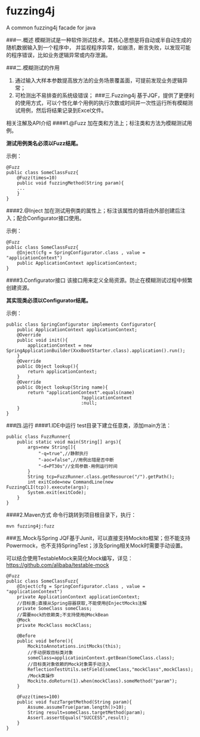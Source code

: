 # fuzzing4j
A common fuzzing4j facade for java

###一.概述
模糊测试是一种软件测试技术。其核心思想是将自动或半自动生成的随机数据输入到一个程序中， 并监视程序异常，如崩溃，断言失败，以发现可能的程序错误，比如业务逻辑异常或内存泄漏。

###二.模糊测试的作用
1) 通过输入大样本参数提高放方法的业务场景覆盖面，可提前发现业务逻辑异常；
2) 可检测出不易排查的系统级错误；
###三.Fuzzing4j
基于JQF，提供了更便利的使用方式，可以个性化单个用例的执行次数或时间并一次性运行所有模糊测试用例，然后将结果记录到Excel文件。

相关注解及API介绍
####1.@Fuzz
加在类和方法上；标注类和方法为模糊测试用例。

**测试用例类名必须以Fuzz结尾。**

示例：
~~~~
@Fuzz
public class SomeClassFuzz{
    @Fuzz(times=10)
    public void fuzzingMethod(String param){
    ...
    }
}
~~~~
####2.@Inject
加在测试用例类的属性上；标注该属性的值将由外部创建后注入；配合Configurator接口使用。

示例：
~~~~
@Fuzz
public class SomeClassFuzz{
    @Inject(cfg = SpringConfigurator.class , value = "applicationContext")
    public ApplicationContext applicationContext;
}
~~~~

####3.Configurator接口
该接口用来定义全局资源。防止在模糊测试过程中频繁创建资源。

**其实现类必须以Configurator结尾。**

示例：

~~~~
public class SpringConfigurator implements Configurator{
    public ApplicationContext applicationContext;
    @Override
    public void init(){
        applicationContext = new SpringApplicationBuilder(XxxBootStarter.class).application().run();
    }
    @Override
    public Object lookup(){
        return applicationContext;
    }
    @Override
    public Object lookup(String name){
        return "applicationContext".equals(name)
                            ?applicationContext
                            :null;
    }
}
~~~~

###四.运行
####1.IDE中运行
test目录下建立任意类，添加main方法：
~~~~
public class FuzzRunner{
    public static void main(String[] args){
        args=new String[]{
            "-q=true",//静默执行
            "-aoc=false",//用例出错是否中断
            "-d=PT30s"//全局参数-用例运行时间
        }
        String tcp=FuzzRunner.class.getResource("/").getPath();
        int exitCode=new CommandLine(new FuzzingCLI(tcp)).execute(args);
        System.exit(exitCode);
    }
}
~~~~
####2.Maven方式
命令行跳转到项目根目录下，执行：
~~~~
mvn fuzzing4j:fuzz
~~~~

###五.Mock与Spring
JQF基于Junit，可以直接支持Mockito框架；但不能支持Powermock，也不支持SpringTest；涉及Spring相关Mock时需要手动设置。

可以结合使用TestableMock来简化Mock编写，详见：<https://github.com/alibaba/testable-mock>
~~~~
@Fuzz
public class SomeClassFuzz{
    @Inject(cfg = SpringConfigurator.class , value = "applicationContext")
    private ApplicationContext applicationContext;
    //目标类;直接从Spring容器获取,不能使用@InjectMocks注解
    private SomeClass someClass;
    //需要mock的依赖类;不支持使用@MockBean
    @Mock
    private MockClass mockClass;
    
    @Before
    public void before(){
        MockitoAnnotations.initMocks(this);
        //手动获取目标类对象
        someClass=applicatioinContext.getBean(SomeClass.class);
        //目标类对象依赖的Mock对象需手动注入
        ReflectionTestUtils.setField(someClass,"mockClass",mockClass);
        /Mock类操作
        Mockito.doReturn(1).when(mockClass).someMethod("param");
    }
    
    @Fuzz(times=100)
    public void fuzzTargetMethod(String param){
        Assume.assumeTrue(param.length()>10);
        String result=someClass.targetMethod(param);
        Assert.assertEquals("SUCCESS",result);
    }
}
~~~~
